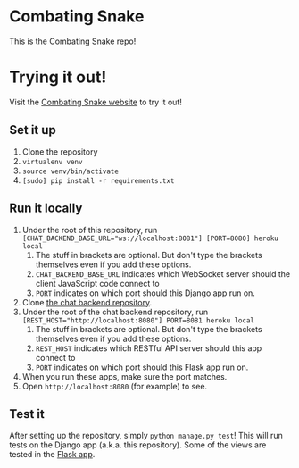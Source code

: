 # Combating Snake

This is the Combating Snake repo!

# Trying it out!
Visit the [Combating Snake website](https://combating-snake.herokuapp.com/) to try it out!

## Set it up
1. Clone the repository
2. `virtualenv venv`
3. `source venv/bin/activate`
4. `[sudo] pip install -r requirements.txt`

## Run it locally
1. Under the root of this repository, run `[CHAT_BACKEND_BASE_URL="ws://localhost:8081"] [PORT=8080] heroku local`
    1. The stuff in brackets are optional. But don't type the brackets themselves even if you add these options.
    2. `CHAT_BACKEND_BASE_URL` indicates which WebSocket server should the client JavaScript code connect to
    3. `PORT` indicates on which port should this Django app run on.
2. Clone [the chat backend repository](/jacky8hyf/CombatingSnakeChatBackend).
3. Under the root of the chat backend repository, run `[REST_HOST="http://localhost:8080"] PORT=8081 heroku local`
    1. The stuff in brackets are optional. But don't type the brackets themselves even if you add these options.
    2. `REST_HOST` indicates which RESTful API server should this app connect to
    3. `PORT` indicates on which port should this Flask app run on.
4. When you run these apps, make sure the port matches.
5. Open `http://localhost:8080` (for example) to see.

## Test it
After setting up the repository, simply `python manage.py test`!
This will run tests on the Django app (a.k.a. this repository). Some of the views
are tested in the [Flask app](/jacky8hyf/CombatingSnakeChatBackend).